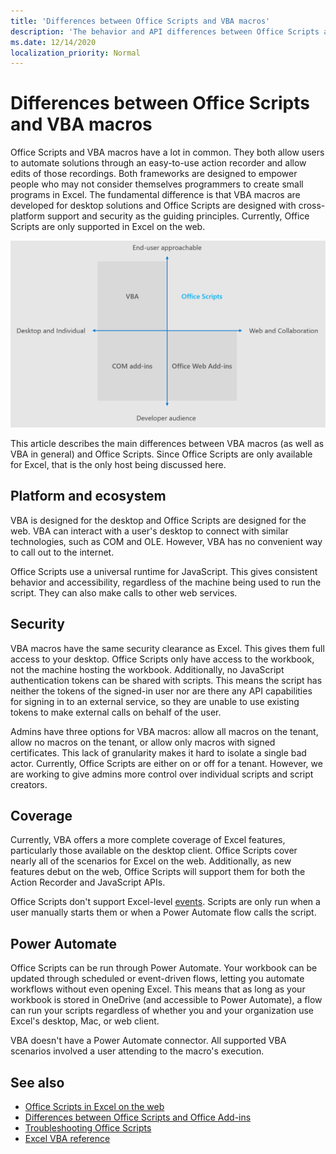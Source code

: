 ```yaml
---
title: 'Differences between Office Scripts and VBA macros'
description: 'The behavior and API differences between Office Scripts and Excel VBA macros.'
ms.date: 12/14/2020
localization_priority: Normal
---
```


# Differences between Office Scripts and VBA macros

Office Scripts and VBA macros have a lot in common. They both allow users to automate solutions through an easy-to-use action recorder and allow edits of those recordings. Both frameworks are designed to empower people who may not consider themselves programmers to create small programs in Excel.
The fundamental difference is that VBA macros are developed for desktop solutions and Office Scripts are designed with cross-platform support and security as the guiding principles. Currently, Office Scripts are only supported in Excel on the web.

![A four-quadrant diagram showing the areas of focus for different Office extensibility solutions. Both Office Scripts and VBA macros are designed to help end users create solutions, but Office Scripts are built for the web and collaboration (whereas VBA is for the desktop).)](../images/office-programmability-diagram.png)

This article describes the main differences between VBA macros (as well as VBA in general) and Office Scripts. Since Office Scripts are only available for Excel, that is the only host being discussed here.

## Platform and ecosystem

VBA is designed for the desktop and Office Scripts are designed for the web. VBA can interact with a user's desktop to connect with similar technologies, such as COM and OLE. However, VBA has no convenient way to call out to the internet.

Office Scripts use a universal runtime for JavaScript. This gives consistent behavior and accessibility, regardless of the machine being used to run the script. They can also make calls to other web services.

## Security

VBA macros have the same security clearance as Excel. This gives them full access to your desktop. Office Scripts only have access to the workbook, not the machine hosting the workbook. Additionally, no JavaScript authentication tokens can be shared with scripts. This means the script has neither the tokens of the signed-in user nor are there any API capabilities for signing in to an external service, so they are unable to use existing tokens to make external calls on behalf of the user.

Admins have three options for VBA macros: allow all macros on the tenant, allow no macros on the tenant, or allow only macros with signed certificates. This lack of granularity makes it hard to isolate a single bad actor. Currently, Office Scripts are either on or off for a tenant. However, we are working to give admins more control over individual scripts and script creators.

## Coverage

Currently, VBA offers a more complete coverage of Excel features, particularly those available on the desktop client. Office Scripts cover nearly all of the scenarios for Excel on the web. Additionally, as new features debut on the web, Office Scripts will support them for both the Action Recorder and JavaScript APIs.

Office Scripts don't support Excel-level [events](/office/vba/excel/concepts/events-worksheetfunctions-shapes/using-events-with-excel-objects). Scripts are only run when a user manually starts them or when a Power Automate flow calls the script.

## Power Automate

Office Scripts can be run through Power Automate. Your workbook can be updated through scheduled or event-driven flows, letting you automate workflows without even opening Excel. This means that as long as your workbook is stored in OneDrive (and accessible to Power Automate), a flow can run your scripts regardless of whether you and your organization use Excel's desktop, Mac, or web client.

VBA doesn't have a Power Automate connector. All supported VBA scenarios involved a user attending to the macro's execution.

## See also

- [Office Scripts in Excel on the web](../overview/excel.md)
- [Differences between Office Scripts and Office Add-ins](add-ins-differences.md)
- [Troubleshooting Office Scripts](../testing/troubleshooting.md)
- [Excel VBA reference](/office/vba/api/overview/excel)
